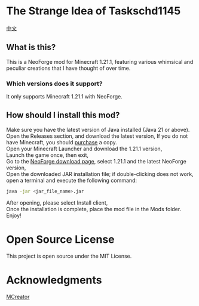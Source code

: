 # The Strange Idea of Taskschd1145
[中文](README_cn.md)
## What is this?
This is a NeoForge mod for Minecraft 1.21.1, 
featuring various whimsical and peculiar creations that I have thought of over time.
### Which versions does it support?
It only supports Minecraft 1.21.1 with NeoForge.
## How should I install this mod?
Make sure you have the latest version of Java installed (Java 21 or above).
Open the Releases section, and download the latest version,
If you do not have Minecraft, you should [purchase](https://minecraft.net/) a copy.<br/>
Open your Minecraft Launcher and download the 1.21.1 version,<br/>
Launch the game once, then exit,<br/>
Go to the [NeoForge download page](https://projects.neoforged.net/neoforged/neoforge), select 1.21.1 and the latest NeoForge version,<br/>
Open the downloaded JAR installation file; if double-clicking does not work, open a terminal and execute the following command:<br/>
```bash
java -jar <jar_file_name>.jar
```
After opening, please select Install client,<br/>
Once the installation is complete, place the mod file in the Mods folder.<br/>
Enjoy!
# Open Source License
This project is open source under the MIT License.
# Acknowledgments
[MCreator](https://mcreator.net/)

